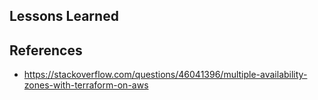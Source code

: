 ## Lessons Learned

## References

* https://stackoverflow.com/questions/46041396/multiple-availability-zones-with-terraform-on-aws
